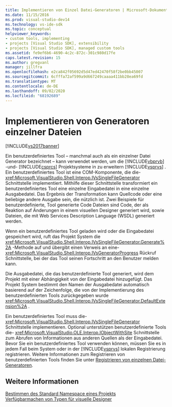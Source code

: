 ```yaml
---
title: Implementieren von Einzel Datei-Generatoren | Microsoft-Dokumentation
ms.date: 11/15/2016
ms.prod: visual-studio-dev14
ms.technology: vs-ide-sdk
ms.topic: conceptual
helpviewer_keywords:
- custom tools, implementing
- projects [Visual Studio SDK], extensibility
- projects [Visual Studio SDK], managed custom tools
ms.assetid: fe9ef6b6-4690-4c2c-872c-301c980d17fe
caps.latest.revision: 15
ms.author: gregvanl
manager: jillfra
ms.openlocfilehash: e2ca842f05692d5d47ed42470f58f2be0bb45007
ms.sourcegitcommit: 6cfffa72af599a9d667249caaaa411bb28ea69fd
ms.translationtype: MT
ms.contentlocale: de-DE
ms.lasthandoff: 09/02/2020
ms.locfileid: "68192689"
---
```

# <a name="implementing-single-file-generators"></a>Implementieren von Generatoren einzelner Dateien
[!INCLUDE[vs2017banner](../../includes/vs2017banner.md)]

Ein benutzerdefiniertes Tool – manchmal auch als ein einzelner Datei Generator bezeichnet – kann verwendet werden, um die [!INCLUDE[vbprvb](../../includes/vbprvb-md.md)] -und- [!INCLUDE[csprcs](../../includes/csprcs-md.md)] Projektsysteme in zu erweitern [!INCLUDE[vsprvs](../../includes/vsprvs-md.md)] . Ein benutzerdefiniertes Tool ist eine COM-Komponente, die die- <xref:Microsoft.VisualStudio.Shell.Interop.IVsSingleFileGenerator> Schnittstelle implementiert. Mithilfe dieser Schnittstelle transformiert ein benutzerdefiniertes Tool eine einzelne Eingabedatei in eine einzelne Ausgabedatei. Das Ergebnis der Transformation kann Quellcode oder eine beliebige andere Ausgabe sein, die nützlich ist. Zwei Beispiele für benutzerdefinierte, Tool generierte Code Dateien sind Code, der als Reaktion auf Änderungen in einem visuellen Designer generiert wird, sowie Dateien, die mit Web Services Description Language (WSDL) generiert werden.  
  
 Wenn ein benutzerdefiniertes Tool geladen wird oder die Eingabedatei gespeichert wird, ruft das Projekt System die <xref:Microsoft.VisualStudio.Shell.Interop.IVsSingleFileGenerator.Generate%2A> -Methode auf und übergibt einen Verweis an eine- <xref:Microsoft.VisualStudio.Shell.Interop.IVsGeneratorProgress> Rückruf Schnittstelle, bei der das Tool seinen Fortschritt an den Benutzer melden kann.  
  
 Die Ausgabedatei, die das benutzerdefinierte Tool generiert, wird dem Projekt mit einer Abhängigkeit von der Eingabedatei hinzugefügt. Das Projekt System bestimmt den Namen der Ausgabedatei automatisch basierend auf der Zeichenfolge, die von der Implementierung des benutzerdefinierten Tools zurückgegeben wurde <xref:Microsoft.VisualStudio.Shell.Interop.IVsSingleFileGenerator.DefaultExtension%2A> .  
  
 Ein benutzerdefiniertes Tool muss die- <xref:Microsoft.VisualStudio.Shell.Interop.IVsSingleFileGenerator> Schnittstelle implementieren. Optional unterstützen benutzerdefinierte Tools die- <xref:Microsoft.VisualStudio.OLE.Interop.IObjectWithSite> Schnittstelle zum Abrufen von Informationen aus anderen Quellen als der Eingabedatei. Bevor Sie ein benutzerdefiniertes Tool verwenden können, müssen Sie es in jedem Fall beim System oder in der [!INCLUDE[vsprvs](../../includes/vsprvs-md.md)] lokalen Registrierung registrieren. Weitere Informationen zum Registrieren von benutzerdefinierten Tools finden Sie unter [Registrieren von einzelnen Datei-Generatoren](../../extensibility/internals/registering-single-file-generators.md).  
  
## <a name="see-also"></a>Weitere Informationen  
 [Bestimmen des Standard Namespace eines Projekts](../../misc/determining-the-default-namespace-of-a-project.md)   
 [Verfügbarmachen von Typen für visuelle Designer](../../extensibility/internals/exposing-types-to-visual-designers.md)
